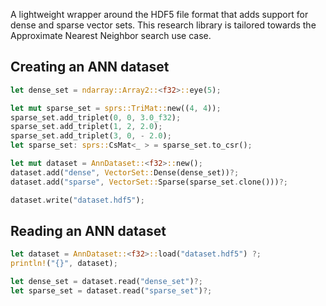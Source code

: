 A lightweight wrapper around the HDF5 file format that
adds support for dense and sparse vector sets.
This research library is tailored towards the Approximate
Nearest Neighbor search use case.

## Creating an ANN dataset

```rust
let dense_set = ndarray::Array2::<f32>::eye(5);

let mut sparse_set = sprs::TriMat::new((4, 4));
sparse_set.add_triplet(0, 0, 3.0_f32);
sparse_set.add_triplet(1, 2, 2.0);
sparse_set.add_triplet(3, 0, - 2.0);
let sparse_set: sprs::CsMat<_ > = sparse_set.to_csr();

let mut dataset = AnnDataset::<f32>::new();
dataset.add("dense", VectorSet::Dense(dense_set))?;
dataset.add("sparse", VectorSet::Sparse(sparse_set.clone()))?;

dataset.write("dataset.hdf5");
```

## Reading an ANN dataset
```rust
let dataset = AnnDataset::<f32>::load("dataset.hdf5") ?;
println!("{}", dataset);

let dense_set = dataset.read("dense_set")?;
let sparse_set = dataset.read("sparse_set")?;
```
